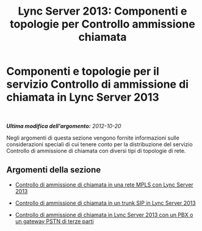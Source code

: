 ﻿---
title: "Lync Server 2013: Componenti e topologie per Controllo ammissione chiamata"
TOCTitle: Componenti e topologie per il servizio Controllo di ammissione di chiamata
ms:assetid: 83a2ee45-fa96-48da-8a34-f1aced92b3fe
ms:mtpsurl: https://technet.microsoft.com/it-it/library/Gg398663(v=OCS.15)
ms:contentKeyID: 49301180
ms.date: 08/24/2015
mtps_version: v=OCS.15
ms.translationtype: HT
---

# Componenti e topologie per il servizio Controllo di ammissione di chiamata in Lync Server 2013

 

_**Ultima modifica dell'argomento:** 2012-10-20_

Negli argomenti di questa sezione vengono fornite informazioni sulle considerazioni speciali di cui tenere conto per la distribuzione del servizio Controllo di ammissione di chiamata con diversi tipi di topologie di rete.

## Argomenti della sezione

  - [Controllo di ammissione di chiamata in una rete MPLS con Lync Server 2013](lync-server-2013-call-admission-control-on-an-mpls-network.md)

  - [Controllo di ammissione di chiamata in un trunk SIP in Lync Server 2013](lync-server-2013-call-admission-control-on-a-sip-trunk.md)

  - [Controllo di ammissione di chiamata in Lync Server 2013 con un PBX o un gateway PSTN di terze parti](lync-server-2013-call-admission-control-with-a-third-party-pstn-gateway-or-pbx.md)

